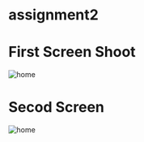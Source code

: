 # assignment2
# First Screen Shoot
![home](https://github.com/R-salton/assignment2/assets/84921448/4b85f6f8-8ac5-48d9-adb5-5d3ec79af19f)

# Secod Screen
![home](https://github.com/R-salton/assignment2/assets/84921448/eea95773-9581-4984-b9b5-326918f414f4)

